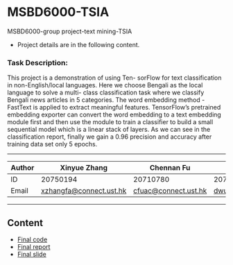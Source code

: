 # MSBD6000-TSIA
MSBD6000-group project-text mining-TSIA
* Project details are in the following content.
### Task Description:
This project is a demonstration of using Ten- sorFlow for text classification in non-English/local languages. Here we choose Bengali as the local language to solve a multi- class classification task where we classify Bengali news articles in 5 categories. The word embedding method - FastText is applied to extract meaningful features. TensorFlow’s pretrained embedding exporter can convert the word embedding to a text embedding module first and then use the module to train a classifier to build a small sequential model which is a linear stack of layers. As we can see in the classification report, finally we gain a 0.96 precision and accuracy after training data set only 5 epochs.

****
	
|Author|Xinyue Zhang|Chennan Fu|Di Wu|
|---|---|---|---
|ID|20750194|20710780|20733885|
|Email|xzhangfa@connect.ust.hk|cfuac@connect.ust.hk|dwuau@connect.ust.hk|

****
## Content
* [Final code](#dd)
* [Final report](#文本)
* [Final slide](#文本)
